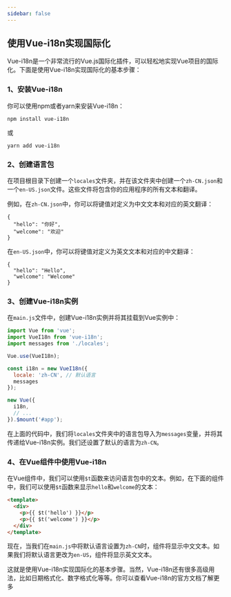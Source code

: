 ```yaml
---
sidebar: false
---
```


## 使用Vue-i18n实现国际化

Vue-i18n是一个非常流行的Vue.js国际化插件，可以轻松地实现Vue项目的国际化。下面是使用Vue-i18n实现国际化的基本步骤：

### 1、安装Vue-i18n

你可以使用npm或者yarn来安装Vue-i18n：

```
npm install vue-i18n
```

或

```
yarn add vue-i18n
```

### 2、创建语言包

在项目根目录下创建一个`locales`文件夹，并在该文件夹中创建一个`zh-CN.json`和一个`en-US.json`文件。这些文件将包含你的应用程序的所有文本和翻译。

例如，在`zh-CN.json`中，你可以将键值对定义为中文文本和对应的英文翻译：

```
{
  "hello": "你好",
  "welcome": "欢迎"
}
```

在`en-US.json`中，你可以将键值对定义为英文文本和对应的中文翻译：

```
{
  "hello": "Hello",
  "welcome": "Welcome"
}
```

### 3、创建Vue-i18n实例

在`main.js`文件中，创建Vue-i18n实例并将其挂载到Vue实例中：

```js
import Vue from 'vue';
import VueI18n from 'vue-i18n';
import messages from './locales';

Vue.use(VueI18n);

const i18n = new VueI18n({
  locale: 'zh-CN', // 默认语言
  messages
});

new Vue({
  i18n,
  // ...
}).$mount('#app');
```

在上面的代码中，我们将`locales`文件夹中的语言包导入为`messages`变量，并将其传递给Vue-i18n实例。我们还设置了默认的语言为`zh-CN`。

### 4、在Vue组件中使用Vue-i18n

在Vue组件中，我们可以使用`$t`函数来访问语言包中的文本。例如，在下面的组件中，我们可以使用`$t`函数来显示`hello`和`welcome`的文本：

```html
<template>
  <div>
    <p>{{ $t('hello') }}</p>
    <p>{{ $t('welcome') }}</p>
  </div>
</template>
```

现在，当我们在`main.js`中将默认语言设置为`zh-CN`时，组件将显示中文文本。如果我们将默认语言更改为`en-US`，组件将显示英文文本。

这就是使用Vue-i18n实现国际化的基本步骤。当然，Vue-i18n还有很多高级用法，比如日期格式化、数字格式化等等。你可以查看Vue-i18n的官方文档了解更多